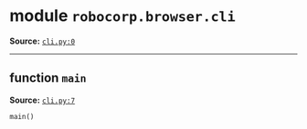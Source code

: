 <!-- markdownlint-disable -->

# module `robocorp.browser.cli`

**Source:** [`cli.py:0`](https://github.com/robocorp/robo/tree/master/browser/src/robocorp/browser/cli.py#L0)

______________________________________________________________________

## function `main`

**Source:** [`cli.py:7`](https://github.com/robocorp/robo/tree/master/browser/src/robocorp/browser/cli.py#L7)

```python
main()
```
